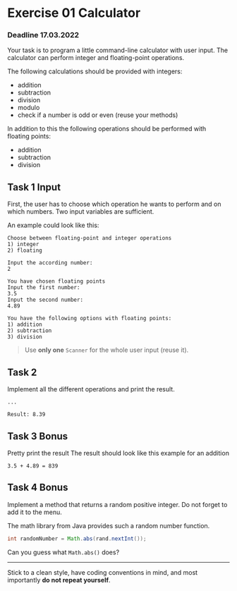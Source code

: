 # Exercise 01 Calculator 
### Deadline 17.03.2022

Your task is to program a little command-line calculator with user input.
The calculator can perform integer and floating-point operations.

The following calculations should be provided with integers:
* addition
* subtraction
* division
* modulo
* check if a number is odd or even (reuse your methods)

In addition to this the following operations should be performed with floating points:
* addition
* subtraction
* division

## Task 1 Input
First, the user has to choose which operation he wants to perform and on which numbers.
Two input variables are sufficient.

An example could look like this:

~~~
Choose between floating-point and integer operations
1) integer
2) floating

Input the according number:
2

You have chosen floating points
Input the first number:
3.5
Input the second number:
4.89

You have the following options with floating points:
1) addition
2) subtraction
3) division

~~~

> Use **only one** `Scanner` for the whole user input (reuse it).

## Task 2
Implement all the different operations and print the result.

~~~
...

Result: 8.39

~~~

## Task 3 Bonus
Pretty print the result
The result should look like this example for an addition

~~~
3.5 + 4.89 = 839
~~~

## Task 4 Bonus
Implement a method that returns a random positive integer.
Do not forget to add it to the menu.

The math library from Java provides such a random number function. 

~~~java
int randomNumber = Math.abs(rand.nextInt());
~~~

Can you guess what `Math.abs()` does? 

----

Stick to a clean style, have coding conventions in mind, and most importantly **do not repeat yourself**.
